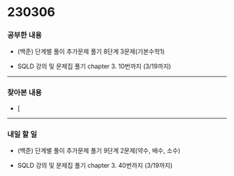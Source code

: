 # 230306

### 공부한 내용

- (백준) 단계별 풀이 추가문제 풀기 8단계 3문제(기본수학1)

- SQLD 강의 및 문제집 풀기 chapter 3. 10번까지 (3/19까지)

---

### 찾아본 내용

- [

---

### 내일 할 일

- (백준) 단계별 풀이 추가문제 풀기 9단계 2문제(약수, 배수, 소수)

- SQLD 강의 및 문제집 풀기 chapter 3. 40번까지 (3/19까지)
